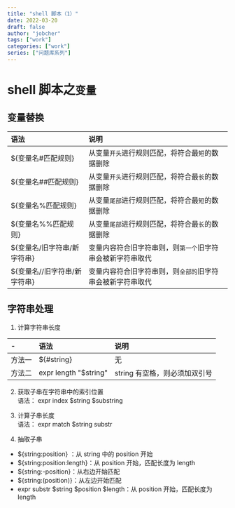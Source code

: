 ```yaml
---
title: "shell 脚本（1）"
date: 2022-03-20
draft: false
author: "jobcher"
tags: ["work"]
categories: ["work"]
series: ["问题库系列"]
---
```


# shell 脚本之`变量`

## 变量替换

| 语法                         | 说明                                                       |
| :--------------------------- | :--------------------------------------------------------- |
| ${变量名#匹配规则}           | 从变量`开头`进行规则匹配，将符合最`短`的数据删除           |
| ${变量名##匹配规则}          | 从变量`开头`进行规则匹配，将符合最`长`的数据删除           |
| ${变量名%匹配规则}           | 从变量`尾部`进行规则匹配，将符合最`短`的数据删除           |
| ${变量名%%匹配规则}          | 从变量`尾部`进行规则匹配，将符合最`长`的数据删除           |
| ${变量名/旧字符串/新字符串}  | 变量内容符合旧字符串则，则`第一个`旧字符串会被新字符串取代 |
| ${变量名//旧字符串/新字符串} | 变量内容符合旧字符串则，则`全部的`旧字符串会被新字符串取代 |

## 字符串处理

1. 计算字符串长度

| -      | 语法                  | 说明                          |
| :----- | :-------------------- | :---------------------------- |
| 方法一 | ${#string}            | 无                            |
| 方法二 | expr length "$string" | string 有空格，则必须加双引号 |

2. 获取子串在字符串中的索引位置  
   语法： expr index $string $substring

3. 计算子串长度  
   语法： expr match $string substr

4. 抽取子串

- ${string:position} ：从 string 中的 position 开始
- ${string:position:length}：从 position 开始，匹配长度为 length
- ${string:-position}：从右边开始匹配
- ${string:(position)}：从左边开始匹配
- expr substr $string $position $length：从 position 开始，匹配长度为 length
